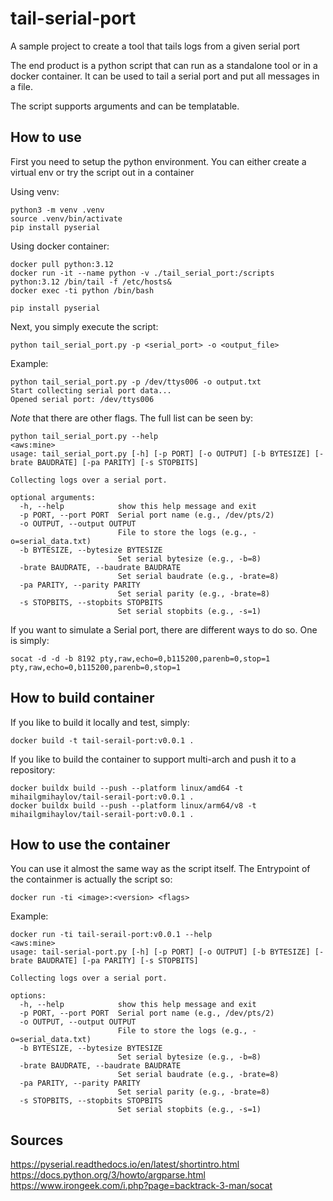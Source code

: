 # tail-serial-port
A sample project to create a tool that tails logs from a given serial port

The end product is a python script that can run as a standalone tool or in a docker container.
It can be used to tail a serial port and put all messages in a file.

The script supports arguments and can be templatable.

## How to use

First you need to setup the python environment. You can either create a virtual env or try the script out in a container

Using venv:

```
python3 -m venv .venv
source .venv/bin/activate
pip install pyserial
```

Using docker container:

```
docker pull python:3.12
docker run -it --name python -v ./tail_serial_port:/scripts python:3.12 /bin/tail -f /etc/hosts&
docker exec -ti python /bin/bash
```

```
pip install pyserial
```

Next, you simply execute the script:

```
python tail_serial_port.py -p <serial_port> -o <output_file>
```

Example:
```
python tail_serial_port.py -p /dev/ttys006 -o output.txt
Start collecting serial port data...
Opened serial port: /dev/ttys006

```

*Note* that there are other flags. The full list can be seen by:

```
python tail_serial_port.py --help                                                                                                                                                                                                                     <aws:mine>
usage: tail_serial_port.py [-h] [-p PORT] [-o OUTPUT] [-b BYTESIZE] [-brate BAUDRATE] [-pa PARITY] [-s STOPBITS]

Collecting logs over a serial port.

optional arguments:
  -h, --help            show this help message and exit
  -p PORT, --port PORT  Serial port name (e.g., /dev/pts/2)
  -o OUTPUT, --output OUTPUT
                        File to store the logs (e.g., -o=serial_data.txt)
  -b BYTESIZE, --bytesize BYTESIZE
                        Set serial bytesize (e.g., -b=8)
  -brate BAUDRATE, --baudrate BAUDRATE
                        Set serial baudrate (e.g., -brate=8)
  -pa PARITY, --parity PARITY
                        Set serial parity (e.g., -brate=8)
  -s STOPBITS, --stopbits STOPBITS
                        Set serial stopbits (e.g., -s=1)
```

If you want to simulate a Serial port, there are different ways to do so. One is simply:

```
socat -d -d -b 8192 pty,raw,echo=0,b115200,parenb=0,stop=1 pty,raw,echo=0,b115200,parenb=0,stop=1
```

## How to build container

If you like to build it locally and test, simply:
```
docker build -t tail-serail-port:v0.0.1 .
```

If you like to build the container to support multi-arch and push it to a repository:

```
docker buildx build --push --platform linux/amd64 -t mihailgmihaylov/tail-serail-port:v0.0.1 .
docker buildx build --push --platform linux/arm64/v8 -t mihailgmihaylov/tail-serail-port:v0.0.1 .
```

## How to use the container

You can use it almost the same way as the script itself.
The Entrypoint of the containmer is actually the script so:

```
docker run -ti <image>:<version> <flags>
```

Example:
```
docker run -ti tail-serail-port:v0.0.1 --help                                                                                                                                                                                         <aws:mine>
usage: tail-serial-port.py [-h] [-p PORT] [-o OUTPUT] [-b BYTESIZE] [-brate BAUDRATE] [-pa PARITY] [-s STOPBITS]

Collecting logs over a serial port.

options:
  -h, --help            show this help message and exit
  -p PORT, --port PORT  Serial port name (e.g., /dev/pts/2)
  -o OUTPUT, --output OUTPUT
                        File to store the logs (e.g., -o=serial_data.txt)
  -b BYTESIZE, --bytesize BYTESIZE
                        Set serial bytesize (e.g., -b=8)
  -brate BAUDRATE, --baudrate BAUDRATE
                        Set serial baudrate (e.g., -brate=8)
  -pa PARITY, --parity PARITY
                        Set serial parity (e.g., -brate=8)
  -s STOPBITS, --stopbits STOPBITS
                        Set serial stopbits (e.g., -s=1)
```

## Sources

https://pyserial.readthedocs.io/en/latest/shortintro.html
https://docs.python.org/3/howto/argparse.html
https://www.irongeek.com/i.php?page=backtrack-3-man/socat
